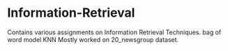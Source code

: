 # Information-Retrieval
Contains various assignments on Information Retrieval Techniques.
bag of word model
KNN
Mostly worked on 20_newsgroup dataset.
